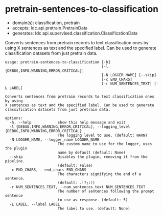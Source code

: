 # pretrain-sentences-to-classification

* domain(s): classification, pretrain
* accepts: ldc.api.pretrain.PretrainData
* generates: ldc.api.supervised.classification.ClassificationData

Converts sentences from pretrain records to text classification ones by using X sentences as text and the specified label. Can be used to generate classification datasets from just pretrain data.

```
usage: pretrain-sentences-to-classification [-h]
                                            [-l {DEBUG,INFO,WARNING,ERROR,CRITICAL}]
                                            [-N LOGGER_NAME] [--skip]
                                            [-c END_CHARS]
                                            [-r NUM_SENTENCES_TEXT] [-L LABEL]

Converts sentences from pretrain records to text classification ones by using
X sentences as text and the specified label. Can be used to generate
classification datasets from just pretrain data.

options:
  -h, --help            show this help message and exit
  -l {DEBUG,INFO,WARNING,ERROR,CRITICAL}, --logging_level {DEBUG,INFO,WARNING,ERROR,CRITICAL}
                        The logging level to use. (default: WARN)
  -N LOGGER_NAME, --logger_name LOGGER_NAME
                        The custom name to use for the logger, uses the plugin
                        name by default (default: None)
  --skip                Disables the plugin, removing it from the pipeline.
                        (default: False)
  -c END_CHARS, --end_chars END_CHARS
                        The characters signifying the end of a sentence.
                        (default: .!?;:))
  -r NUM_SENTENCES_TEXT, --num_sentences_text NUM_SENTENCES_TEXT
                        The number of sentences following the prompt sentence
                        to use as response. (default: 5)
  -L LABEL, --label LABEL
                        The label to use. (default: None)
```
